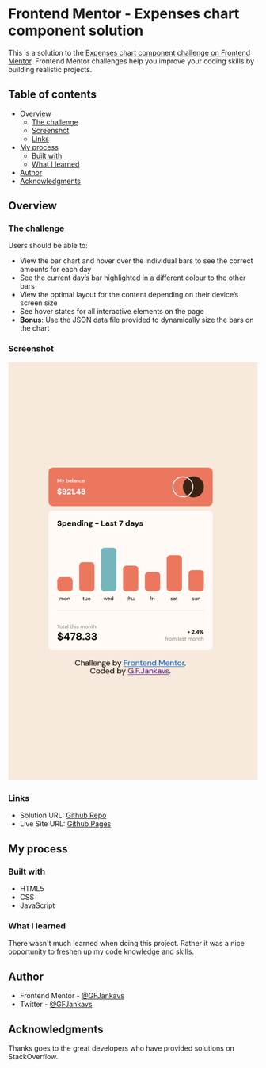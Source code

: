 # Frontend Mentor - Expenses chart component solution

This is a solution to the [Expenses chart component challenge on Frontend Mentor](https://www.frontendmentor.io/challenges/expenses-chart-component-e7yJBUdjwt). Frontend Mentor challenges help you improve your coding skills by building realistic projects. 

## Table of contents

- [Overview](#overview)
  - [The challenge](#the-challenge)
  - [Screenshot](#screenshot)
  - [Links](#links)
- [My process](#my-process)
  - [Built with](#built-with)
  - [What I learned](#what-i-learned)
- [Author](#author)
- [Acknowledgments](#acknowledgments)

## Overview

### The challenge

Users should be able to:

- View the bar chart and hover over the individual bars to see the correct amounts for each day
- See the current day’s bar highlighted in a different colour to the other bars
- View the optimal layout for the content depending on their device’s screen size
- See hover states for all interactive elements on the page
- **Bonus**: Use the JSON data file provided to dynamically size the bars on the chart

### Screenshot

![Expense Chart Screenshot](./screenshot.png)

### Links

- Solution URL: [Github Repo](https://your-solution-url.com)
- Live Site URL: [Github Pages](https://your-live-site-url.com)

## My process

### Built with

- HTML5
- CSS
- JavaScript

### What I learned

There wasn't much learned when doing this project. Rather it was a nice opportunity to freshen up my code knowledge and skills.

## Author

- Frontend Mentor - [@GFJankavs](https://www.frontendmentor.io/profile/GFJankavs)
- Twitter - [@GFJankavs](https://twitter.com/GFJankavs)

## Acknowledgments

Thanks goes to the great developers who have provided solutions on StackOverflow.
